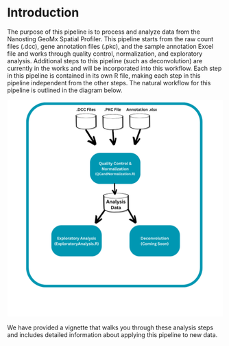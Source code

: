 # Introduction
The purpose of this pipeline is to process and analyze data from the Nanosting GeoMx Spatial Profiler. This pipeline starts from the raw count files (.dcc), gene annotation files (.pkc), and the sample annotation Excel file and works through quality control, normalization, and exploratory analysis. Additional steps to this pipeline (such as deconvolution) are currently in the works and will be incorporated into this workflow. Each step in this pipeline is contained in its own R file, making each step in this pipeline independent from the other steps. The natural workflow for this pipeline is outlined in the diagram below.   


![](Images/NanostringPipelineOverview.png)

We have provided a vignette that walks you through these analysis steps and includes detailed information about applying this pipeline to new data. 
